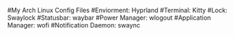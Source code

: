 #My Arch Linux Config Files
#Enviorment:
Hyprland
#Terminal:
Kitty
#Lock:
Swaylock
#Statusbar:
waybar
#Power Manager:
wlogout
#Application Manager:
wofi
#Notification Daemon:
swaync
